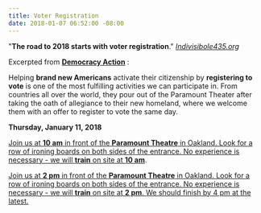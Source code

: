 ```yaml
---
title: Voter Registration
date: 2018-01-07 06:52:00 -08:00
---
```


"**The road to 2018 starts with voter registration**." [*Indivisibole435.org*](https://indivisible435.org/)

Excerpted from [**Democracy Action**](https://demaction.us/?mc_cid=b3dace6678&mc_eid=7ffae608a7) :

Helping **brand new Americans** activate their citizenship by **registering to vote** is one of the most fulfilling activities we can participate in. From countries all over the world, they pour out of the Paramount Theater after taking the oath of allegiance to their new homeland, where we welcome them with an offer to register to vote the same day.

**Thursday, January 11, 2018**

[Join us at **10 am** in front of the **Paramount Theatre** in Oakland. Look for a row of ironing boards on both sides of the entrance. No experience is necessary - we will **train** on site at **10 am**](https://www.eventbrite.com/e/register-new-citizens-to-vote-morning-registration-41259247520?ref=wpevent). 

[Join us at **2 pm** in front of the **Paramount Theatre** in Oakland. Look for a row of ironing boards on both sides of the entrance. No experience is necessary - we will **train** on site at **2 pm**. We should finish by 4 pm at the latest.](https://demaction.us/events/41259300679/)



